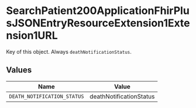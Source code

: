 # SearchPatient200ApplicationFhirPlusJSONEntryResourceExtension1Extension1URL

Key of this object. Always `deathNotificationStatus`.


## Values

| Name                        | Value                       |
| --------------------------- | --------------------------- |
| `DEATH_NOTIFICATION_STATUS` | deathNotificationStatus     |